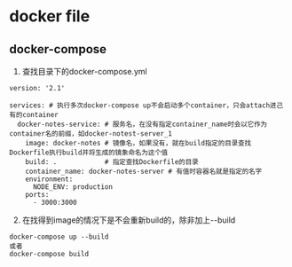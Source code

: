 # docker file

## docker-compose
1. 查找目录下的docker-compose.yml
```
version: '2.1'

services: # 执行多次docker-compose up不会启动多个container，只会attach进己有的container
  docker-notes-service: # 服务名，在没有指定container_name时会以它作为container名的前缀，如docker-notest-server_1
    image: docker-notes # 镜像名，如果没有，就在build指定的目录查找Dockerfile执行build并将生成的镜象命名为这个值
    build: .            # 指定查找Dockerfile的目录
    container_name: docker-notes-server # 有值时容器名就是指定的名字
    environment:
      NODE_ENV: production
    ports:
      - 3000:3000
```
2. 在找得到image的情况下是不会重新build的，除非加上--build
```
docker-compose up --build
或者
docker-compose build
```